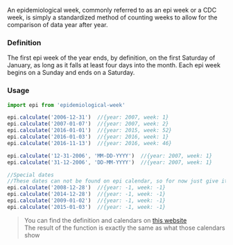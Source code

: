 An epidemiological week, commonly referred to as an epi week or a CDC week, is simply a standardized method of counting 
weeks to allow for the comparison of data year after year.

### Definition
The first epi week of the year ends, by definition, on the first Saturday of January, as long as it falls at least four
days into the month. Each epi week begins on a Sunday and ends on a Saturday.

### Usage
``` javascript
import epi from 'epidemiological-week'

epi.calculate('2006-12-31')  //{year: 2007, week: 1}
epi.calculate('2007-01-07')  //{year: 2007, week: 2}
epi.calculate('2016-01-01')  //{year: 2015, week: 52}
epi.calculate('2016-01-03')  //{year: 2016, week: 1}
epi.calculate('2016-11-13')  //{year: 2016, week: 46}

epi.calculate('12-31-2006', 'MM-DD-YYYY')  //{year: 2007, week: 1}
epi.calculate('31-12-2006', 'DD-MM-YYYY')  //{year: 2007, week: 1}

//Special dates
//These dates can not be found on epi calendar, so for now just give it -1
epi.calculate('2008-12-28')  //{year: -1, week: -1}
epi.calculate('2014-12-28')  //{year: -1, week: -1}
epi.calculate('2009-01-02')  //{year: -1, week: -1}
epi.calculate('2015-01-03')  //{year: -1, week: -1} 
```

>You can find the definition and calendars on [this website](http://www.cmmcp.org/epiweek.htm)   
>The result of the function is exactly the same as what those calendars show



